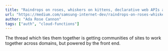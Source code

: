 ```yaml
---
title: "Raindrops on roses, whiskers on kittens, declarative web APIs and truly serverless web endpoints"
url: "https://medium.com/samsung-internet-dev/raindrops-on-roses-whiskers-on-kittens-declarative-web-apis-and-truly-serverless-web-endpoints-50d733e6d867"
author: "Ada Rose Cannon"
tags: ["auth", "cloud-functions"]
---
```


The thread which ties them together is getting communities of sites to work together across domains, but powered by the front end.
